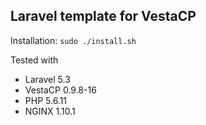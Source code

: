 
## Laravel template for VestaCP

Installation: `sudo ./install.sh`

Tested with
- Laravel 5.3
- VestaCP 0.9.8-16
- PHP 5.6.11
- NGINX 1.10.1